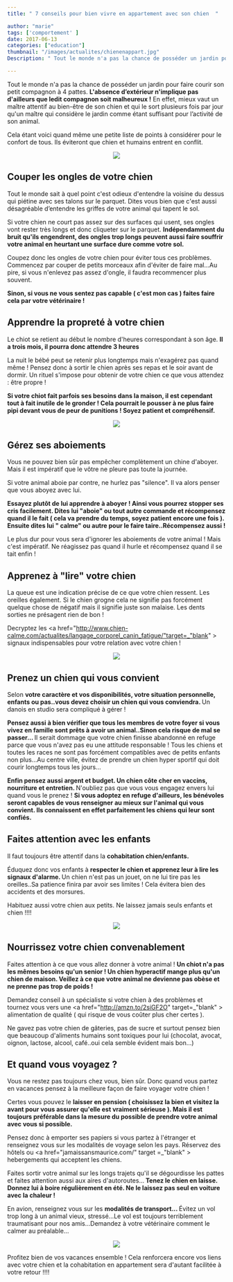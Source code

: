 ```yaml
---
title: " 7 conseils pour bien vivre en appartement avec son chien  "

author: "marie"
tags: ['comportement' ]
date: 2017-06-13
categories: ["education"]
thumbnail: "/images/actualites/chienenappart.jpg"
Description: " Tout le monde n'a pas la chance de posséder un jardin pour faire courir son petit compagnon à 4 pattes. L'absence d’extérieur n'implique pas d'ailleurs que ledit compagnon soit malheureux ! "

---
```

Tout le monde n'a pas la chance de posséder un jardin pour faire courir son petit compagnon à 4 pattes. <b>L'absence d’extérieur n'implique pas d'ailleurs que ledit compagnon soit malheureux !</b> En effet, mieux vaut un maître attentif au bien-être de son chien et qui le sort plusieurs fois par jour qu'un maître qui considère  le jardin comme étant suffisant pour l’activité de son animal.


Cela étant voici quand même une petite liste de points à considérer pour le confort de tous. Ils éviteront que chien et humains entrent en conflit.

<p align="center"><img src="/images/actualites/Appartement.jpg" class="img-responsive"></p>




## Couper les ongles de votre chien ##

Tout le monde sait à quel point c'est odieux d'entendre la voisine du dessus qui piétine avec ses talons sur le parquet. Dites vous bien que c'est aussi désagréable d’entendre les griffes de votre animal qui tapent le sol.

Si votre chien ne court pas assez sur des surfaces qui usent, ses ongles vont rester très longs et donc cliqueter sur le parquet. <b>Indépendamment du bruit qu'ils engendrent, des ongles trop longs peuvent aussi faire souffrir votre animal en heurtant une surface dure comme votre sol.</b>

Coupez donc les ongles de votre chien pour éviter tous ces problèmes. Commencez par couper de petits morceaux afin d'éviter de faire mal...Au pire, si vous n'enlevez pas assez d'ongle, il faudra recommencer plus souvent.

<b>Sinon, si vous ne vous sentez pas capable ( c'est mon cas ) faites faire cela par votre vétérinaire !</b>




## Apprendre la propreté à votre chien ##

Le chiot se retient au début le nombre d'heures correspondant à son âge. <b>Il a trois mois, il pourra donc attendre 3 heures </b>

La nuit le bébé peut se retenir plus longtemps mais n'exagérez pas quand même ! Pensez donc à sortir le chien après ses repas et le soir avant de dormir. Un rituel s'impose pour obtenir de votre chien ce que vous attendez : être propre !

<b>Si votre chiot fait parfois ses besoins dans la maison, il est cependant tout à fait inutile de le gronder ! Cela pourrait le pousser à ne plus faire pipi devant vous de peur de punitions ! Soyez patient et compréhensif.</b>


<p align="center"><img src="/images/actualites/chienpropre.jpg" class="img-responsive"></p>


## Gérez ses aboiements ##
Vous ne pouvez bien sûr pas empêcher complètement un chine d'aboyer. Mais il est impératif que le vôtre ne pleure pas toute la journée.

Si votre animal aboie par contre, ne hurlez pas "silence". Il va alors penser que vous aboyez avec lui.

 <b>Essayez plutôt de lui apprendre à aboyer ! Ainsi vous pourrez stopper ses cris facilement. Dites lui "aboie" ou tout autre commande et récompensez quand il le fait ( cela va prendre du temps, soyez patient encore une fois ). Ensuite dites lui " calme" ou autre pour le faire taire..Récompensez aussi ! </b>

Le plus dur pour vous sera d'ignorer les aboiements de votre animal ! Mais c'est impératif. Ne réagissez pas quand il hurle et récompensez quand il se tait enfin !




## Apprenez à "lire" votre chien  ##

La queue est une indication précise de ce que votre chien ressent. Les oreilles également. Si le chien grogne cela ne signifie pas forcément quelque chose de négatif mais il signifie juste son malaise. Les dents sorties ne présagent rien de bon !

Decryptez les <a href="http://www.chien-calme.com/actualites/langage_corporel_canin_fatigue/"target=_"blank" > signaux indispensables </a> pour votre relation avec votre chien !

<p align="center"><img src="/images/actualites/signaux-2.jpg" class="img-responsive"></p>


## Prenez un chien qui vous convient ##

Selon <b>votre caractère et vos disponibilités, votre situation personnelle, enfants ou pas..vous devez choisir un chien qui vous conviendra. </b> Un danois en studio sera compliqué à gérer !

<b>Pensez aussi à bien vérifier que tous les membres de votre foyer si vous vivez en famille sont prêts à avoir un animal..Sinon cela risque de mal se passer... </b> Il serait dommage que votre chien finisse abandonné en refuge parce que vous n'avez pas eu une attitude responsable ! Tous les chiens et toutes les races ne sont pas forcément compatibles avec de petits enfants non plus...Au centre ville, évitez de prendre un chien hyper sportif qui doit courir longtemps tous les jours...


<b>Enfin pensez aussi argent et budget. Un chien côte cher en vaccins, nourriture et entretien. </b>N'oubliez pas que vous vous engagez envers lui quand vous le prenez !
 <b>Si vous adoptez en refuge d'ailleurs, les bénévoles seront capables de vous renseigner au mieux sur l'animal qui vous convient. Ils connaissent en effet parfaitement les chiens qui leur sont confiés. </b>



<h2> Faites attention avec les enfants </h2>
Il faut toujours être attentif dans la <b>cohabitation chien/enfants.</b>

 Éduquez donc vos enfants à <b>respecter le chien et apprenez leur à lire les signaux d'alarme. </b> Un chien n'est pas un jouet, on ne lui tire pas les oreilles..Sa patience finira par avoir ses limites ! Cela évitera bien des accidents et des morsures.

Habituez aussi votre chien aux petits. Ne laissez jamais seuls enfants et chien !!!!

<p align="center"><img src="/images/actualites/chienenfant-danger.jpg" class="img-responsive"></p>

<h2> Nourrissez votre chien convenablement </h2>
Faites attention à ce que vous allez donner à votre animal ! <b>Un chiot n'a pas les mêmes besoins qu'un senior ! Un chien hyperactif mange plus qu'un chien de maison. Veillez à ce que votre animal ne devienne pas obèse et ne prenne pas trop de poids ! </b>

Demandez conseil à un spécialiste si votre chien à des problèmes et tournez vous vers une <a href="http://amzn.to/2siGF2O" target=_"blank" > alimentation de qualité </a>( qui risque de vous coûter plus cher certes ).

Ne gavez pas votre chien de gâteries, pas de sucre et surtout pensez bien que beaucoup d'aliments humains sont toxiques pour lui  (chocolat, avocat, oignon, lactose, alcool, café..oui cela semble évident mais bon...)



## Et quand vous voyagez ? ##

Vous ne restez pas toujours chez vous, bien sûr. Donc quand vous partez en vacances pensez à la meilleure façon de faire voyager votre chien !

Certes vous pouvez le <b>laisser en pension ( choisissez la bien et visitez la avant pour vous assurer qu'elle est vraiment sérieuse ). Mais il est toujours préférable dans la mesure du possible de prendre votre animal avec vous si possible.</b>

Pensez donc à  emporter ses papiers si vous partez à l'étranger et renseignez vous sur les modalités de voyage selon les pays. Réservez des hôtels ou <a href="jamaissansmaurice.com/" target =_"blank" > hebergements </a> qui acceptent les chiens.

Faites sortir votre animal sur les longs trajets qu'il se dégourdisse les pattes et faites attention aussi aux aires d'autoroutes...<b> Tenez le chien en laisse. Donnez lui à boire régulièrement en été. Ne le laissez pas seul en voiture avec la chaleur !</b>

En avion, renseignez vous sur les <b> modalités de transport... </b> Évitez un vol trop long à un animal vieux, stressé...Le vol est toujours terriblement traumatisant pour nos amis...Demandez à votre vétérinaire comment le calmer au préalable...

<p align="center"><img src="/images/actualites/voyagechien1.jpg" class="img-responsive"></p>

Profitez bien de vos vacances ensemble ! Cela renforcera encore vos liens avec votre chien et la cohabitation en appartement sera d'autant facilitée à votre retour !!!!
